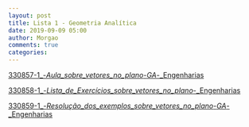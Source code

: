 ```yaml
---
layout: post
title: Lista 1 - Geometria Analítica
date: 2019-09-09 05:00
author: Morgao
comments: true
categories: 
---
```

<a href="https://matematicafibonacci.wordpress.com/wp-content/uploads/2019/09/330857-1_-_aula_sobre_vetores_no_plano_-_ga_-_engenharias.pdf">330857-1_-_Aula_sobre_vetores_no_plano_-_GA_-_Engenharias</a>

<a href="https://matematicafibonacci.wordpress.com/wp-content/uploads/2019/09/330858-1_-_lista_de_exercc3adcios_sobre_vetores_no_plano_-_engenharias.pdf">330858-1_-_Lista_de_Exercícios_sobre_vetores_no_plano_-_Engenharias</a>

<a href="https://matematicafibonacci.wordpress.com/wp-content/uploads/2019/09/330859-1_-_resoluc3a7c3a3o_dos_exemplos_sobre_vetores_no_plano_-_ga_-_engenharias.pdf">330859-1_-_Resolução_dos_exemplos_sobre_vetores_no_plano_-_GA_-_Engenharias</a>
